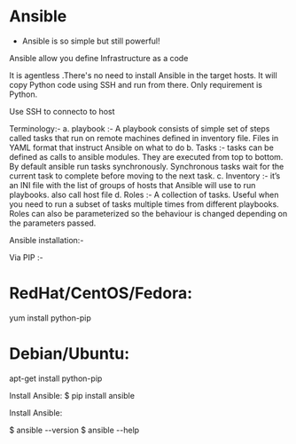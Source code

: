 # Ansible

- Ansible is so simple but still powerful!

Ansible allow you define Infrastructure as a code

It is agentless .There's no need to install Ansible in the target hosts. It will copy Python code using SSH and run from there. Only requirement is Python.

Use SSH  to connecto to host

Terminology:-
a. playbook :- A playbook consists of simple set of steps called tasks that run on remote machines defined in inventory file.  Files in YAML format that instruct Ansible on what to do
b. Tasks  :-  tasks can be defined as calls to ansible modules. They are executed from top to bottom. By default ansible run tasks synchronously. Synchronous tasks wait for the current task to complete before moving to the next task.
c. Inventory :- it’s an INI file with the list of groups of hosts that Ansible will use to run playbooks. also call host file
d. Roles  :-  A collection of tasks. Useful when you need to run a subset of tasks multiple times from different playbooks. Roles can also be parameterized so the behaviour is changed depending on the parameters passed.


Ansible installation:-

Via PIP :- 
# RedHat/CentOS/Fedora:
yum install python-pip
# Debian/Ubuntu:
apt-get install python-pip

Install Ansible:
$ pip install ansible

Install Ansible:

$ ansible --version
$ ansible --help



